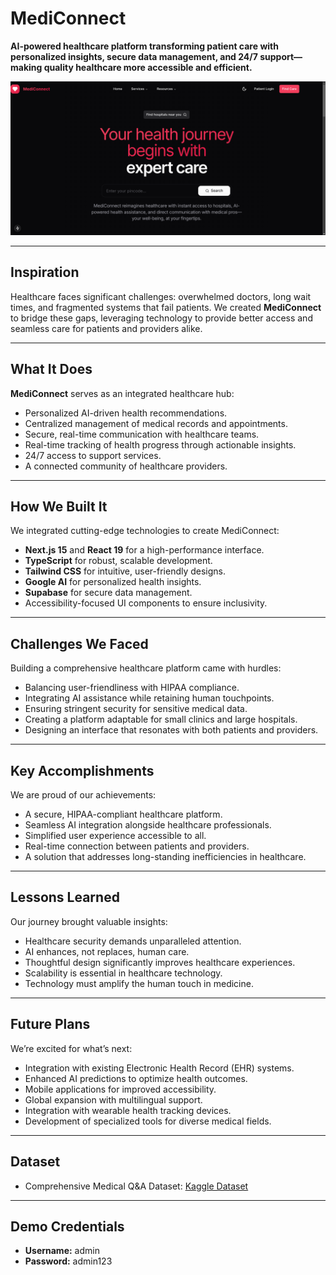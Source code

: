 # MediConnect

**AI-powered healthcare platform transforming patient care with personalized insights, secure data management, and 24/7 support—making quality healthcare more accessible and efficient.**

![Landing Page](image.png)

---

## **Inspiration**
Healthcare faces significant challenges: overwhelmed doctors, long wait times, and fragmented systems that fail patients. We created **MediConnect** to bridge these gaps, leveraging technology to provide better access and seamless care for patients and providers alike.

---

## **What It Does**
**MediConnect** serves as an integrated healthcare hub:
- Personalized AI-driven health recommendations.
- Centralized management of medical records and appointments.
- Secure, real-time communication with healthcare teams.
- Real-time tracking of health progress through actionable insights.
- 24/7 access to support services.
- A connected community of healthcare providers.

---

## **How We Built It**
We integrated cutting-edge technologies to create MediConnect:
- **Next.js 15** and **React 19** for a high-performance interface.
- **TypeScript** for robust, scalable development.
- **Tailwind CSS** for intuitive, user-friendly designs.
- **Google AI** for personalized health insights.
- **Supabase** for secure data management.
- Accessibility-focused UI components to ensure inclusivity.

---

## **Challenges We Faced**
Building a comprehensive healthcare platform came with hurdles:
- Balancing user-friendliness with HIPAA compliance.
- Integrating AI assistance while retaining human touchpoints.
- Ensuring stringent security for sensitive medical data.
- Creating a platform adaptable for small clinics and large hospitals.
- Designing an interface that resonates with both patients and providers.

---

## **Key Accomplishments**
We are proud of our achievements:
- A secure, HIPAA-compliant healthcare platform.
- Seamless AI integration alongside healthcare professionals.
- Simplified user experience accessible to all.
- Real-time connection between patients and providers.
- A solution that addresses long-standing inefficiencies in healthcare.

---

## **Lessons Learned**
Our journey brought valuable insights:
- Healthcare security demands unparalleled attention.
- AI enhances, not replaces, human care.
- Thoughtful design significantly improves healthcare experiences.
- Scalability is essential in healthcare technology.
- Technology must amplify the human touch in medicine.

---

## **Future Plans**
We’re excited for what’s next:
- Integration with existing Electronic Health Record (EHR) systems.
- Enhanced AI predictions to optimize health outcomes.
- Mobile applications for improved accessibility.
- Global expansion with multilingual support.
- Integration with wearable health tracking devices.
- Development of specialized tools for diverse medical fields.

---

## **Dataset**
- Comprehensive Medical Q&A Dataset: [Kaggle Dataset](https://www.kaggle.com/datasets/thedevastator/comprehensive-medical-q-a-dataset)

---

## **Demo Credentials**
- **Username:** admin  
- **Password:** admin123
